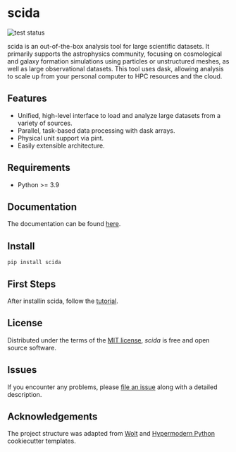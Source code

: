 # scida

![test status](https://github.com/cbyrohl/scida/actions/workflows/tests.yml/badge.svg)

scida is an out-of-the-box analysis tool for large scientific datasets. It primarily supports the astrophysics community, focusing on cosmological and galaxy formation simulations using particles or unstructured meshes, as well as large observational datasets.
This tool uses dask, allowing analysis to scale up from your personal computer to HPC resources and the cloud.

## Features

- Unified, high-level interface to load and analyze large datasets from a variety of sources.
- Parallel, task-based data processing with dask arrays.
- Physical unit support via pint.
- Easily extensible architecture.

## Requirements

- Python >= 3.9


## Documentation
The documentation can be found [here](https://cbyrohl.github.io/scida/).

## Install

```
pip install scida
```

## First Steps
After installin scida, follow the [tutorial](https://cbyrohl.github.io/scida/tutorial/).

## License

Distributed under the terms of the [MIT license](LICENSE),
_scida_ is free and open source software.

## Issues

If you encounter any problems,
please [file an issue](https://github.com/cbyrohl/scida/issues/new) along with a detailed description.

## Acknowledgements

The project structure was adapted from [Wolt](https://github.com/woltapp/wolt-python-package-cookiecutter) and [Hypermodern Python](https://github.com/cjolowicz/cookiecutter-hypermodern-python) cookiecutter templates.
